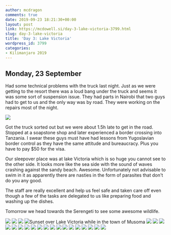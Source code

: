 ```yaml
---
author: mcdragon
comments: true
date: 2019-09-23 18:21:30+00:00
layout: post
link: https://mcdowell.si/day-3-lake-victoria-3799.html
slug: day-3-lake-victoria
title: 'Day 3: Lake Victoria'
wordpress_id: 3799
categories:
- Kilimanjaro 2019
---
```


## Monday, 23 September 

Had some technical problems with the truck last night. Just as we were getting to the resort there was a loud bang under the truck and seems it was some sort of suspension issue. They had parts in Nairobi that two guys had to get to us and the only way was by road. They were working on the repairs most of the night. 

![](https://img.mcdowell.si/2019/09/IMG_20190923_055629.jpg)

Got the truck sorted out but we were about 1.5h late to get in the road. Stopped at a soapstone shop and later experienced a border crossing into Tanzania. I swear these guys must have had lessons from Yugoslavian border control as they have the same attitude and bureaucracy. Plus you have to pay $50 for the visa. 

Our sleepover place was at lake Victoria which is so huge you cannot see to the other side. It looks more like the sea side with the sound of waves crashing against the sandy beach. Awesome. Unfortunately not advisable to swim in it as apparently there are nasties in the form of parasites that don't do you any good. 

The staff are really excellent and help us feel safe and taken care off even though a few of the tasks are delegated to us like preparing food and washing up the dishes. 

Tomorrow we head towards the Serengeti to see some awesome wildlife. 

![](https://img.mcdowell.si/2019/09/IMG_20190923_111121.jpg)
![](https://img.mcdowell.si/2019/09/IMG_20190923_134432.jpg)
![](https://img.mcdowell.si/2019/09/IMG_20190923_171237.jpg)
![](https://img.mcdowell.si/2019/09/IMG_20190923_183229.jpg)Sunset over Lake Victoria while in the town of Musoma
![](https://img.mcdowell.si/2019/10/2019-09-23-05.56.30-1.resized.jpg)
![](https://img.mcdowell.si/2019/10/2019-09-23-09.02.12.resized.jpg)
![](https://img.mcdowell.si/2019/10/2019-09-23-09.03.33-1.resized.jpg)
![](https://img.mcdowell.si/2019/10/2019-09-23-11.11.21.resized.jpg)
![](https://img.mcdowell.si/2019/10/2019-09-23-13.43.50.resized.jpg)
![](https://img.mcdowell.si/2019/10/2019-09-23-13.44.32.resized.jpg)
![](https://img.mcdowell.si/2019/10/2019-09-23-13.44.35.resized.jpg)
![](https://img.mcdowell.si/2019/10/2019-09-23-16.03.18.resized.jpg)
![](https://img.mcdowell.si/2019/10/2019-09-23-16.34.03.resized.jpg)
![](https://img.mcdowell.si/2019/10/2019-09-23-17.12.28.resized.jpg)
![](https://img.mcdowell.si/2019/10/2019-09-23-17.12.36.resized.jpg)
![](https://img.mcdowell.si/2019/10/2019-09-23-17.13.43.resized.jpg)
![](https://img.mcdowell.si/2019/10/2019-09-23-17.26.11.resized.jpg)
![](https://img.mcdowell.si/2019/10/2019-09-23-17.32.31.resized.jpg)
![](https://img.mcdowell.si/2019/10/2019-09-23-17.53.38-1.resized.jpg)
![](https://img.mcdowell.si/2019/10/2019-09-23-18.04.40.resized.jpg)
![](https://img.mcdowell.si/2019/10/2019-09-23-18.14.37-1.resized.jpg)
![](https://img.mcdowell.si/2019/10/2019-09-23-18.17.39-1.resized.jpg)
![](https://img.mcdowell.si/2019/10/IMG_2987.resized.jpg)


